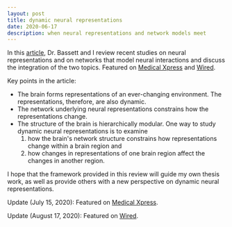 ```yaml
---
layout: post
title: dynamic neural representations
date: 2020-06-17
description: when neural representations and network models meet
---
```


In this [article](https://www.nature.com/articles/s41593-020-0653-3), Dr. Bassett and I review recent studies on neural representations and on networks that model neural interactions and discuss the integration of the two topics. Featured on [Medical Xpress](https://medicalxpress.com/news/2020-07-framework-dynamic-representations-networked-neural.html) and [Wired](https://www.wired.com/story/a-radical-new-model-of-the-brain-illuminates-its-wiring/?mbid=social_twitter&utm_brand=wired&utm_medium=social&utm_social-type=owned&utm_source=twitter).

Key points in the article:
* The brain forms representations of an ever-changing environment. The representations, therefore, are also dynamic.
* The network underlying neural representations constrains how the representations change.
* The structure of the brain is hierarchically modular. One way to study dynamic neural representations is to examine
    1. how the brain's network structure constrains how representations change within a brain region and
    2. how changes in representations of one brain region affect the changes in another region.

I hope that the framework provided in this review will guide my own thesis work, as well as provide others with a new perspective on dynamic neural representations.

Update (July 15, 2020): Featured on [Medical Xpress](https://medicalxpress.com/news/2020-07-framework-dynamic-representations-networked-neural.html).

Update (August 17, 2020): Featured on [Wired](https://www.wired.com/story/a-radical-new-model-of-the-brain-illuminates-its-wiring/?mbid=social_twitter&utm_brand=wired&utm_medium=social&utm_social-type=owned&utm_source=twitter).
